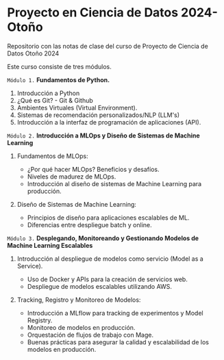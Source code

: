 # Proyecto en Ciencia de Datos 2024-Otoño
Repositorio con las notas de clase del curso de Proyecto de Ciencia de Datos Otoño 2024

Este curso consiste de tres módulos. 

`Módulo 1.` **Fundamentos de Python.**
   1. Introducción a Python 
   2. ¿Qué es Git? - Git & Github
   3. Ambientes Virtuales (Virtual Environment).
   4. Sistemas de recomendación personalizados/NLP (LLM's)
   5. Introducción a la interfaz de programación de aplicaciones (API).

`Módulo 2.`  **Introducción a MLOps y Diseño de Sistemas de Machine Learning**

   1. Fundamentos de MLOps:
        - ¿Por qué hacer MLOps? Beneficios y desafíos.
        - Niveles de madurez de MLOps.
        - Introducción al diseño de sistemas de Machine Learning para producción.

   2. Diseño de Sistemas de Machine Learning:
        - Principios de diseño para aplicaciones escalables de ML.
        - Diferencias entre despliegue batch y online.
   
`Módulo 3.`  **Desplegando, Monitoreando y Gestionando Modelos de Machine Learning Escalables**

   1. Introducción al despliegue de modelos como servicio (Model as a Service).
        - Uso de Docker y APIs para la creación de servicios web.
        - Despliegue de modelos escalables utilizando AWS.
     
   2. Tracking, Registro y Monitoreo de Modelos:
        - Introducción a MLflow para tracking de experimentos y Model Registry.
        - Monitoreo de modelos en producción.
        - Orquestación de flujos de trabajo con Mage.
        - Buenas prácticas para asegurar la calidad y escalabilidad de los modelos en producción.
